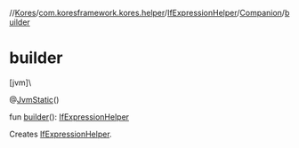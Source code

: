 //[Kores](../../../../index.md)/[com.koresframework.kores.helper](../../index.md)/[IfExpressionHelper](../index.md)/[Companion](index.md)/[builder](builder.md)

# builder

[jvm]\

@[JvmStatic](https://kotlinlang.org/api/latest/jvm/stdlib/kotlin.jvm/-jvm-static/index.html)()

fun [builder](builder.md)(): [IfExpressionHelper](../index.md)

Creates [IfExpressionHelper](../index.md).
